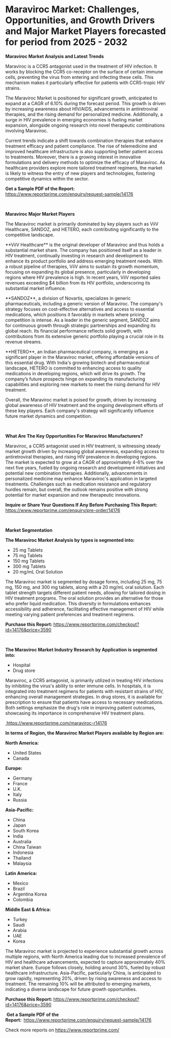 <p><h1>Maraviroc Market: Challenges, Opportunities, and Growth Drivers and Major Market Players forecasted for period from 2025 - 2032</h1></p><p><strong>Maraviroc Market Analysis and Latest Trends</strong></p>
<p><p>Maraviroc is a CCR5 antagonist used in the treatment of HIV infection. It works by blocking the CCR5 co-receptor on the surface of certain immune cells, preventing the virus from entering and infecting these cells. This mechanism makes it particularly effective for patients with CCR5-tropic HIV strains. </p><p>The Maraviroc Market is positioned for significant growth, anticipated to expand at a CAGR of 6.10% during the forecast period. This growth is driven by increasing awareness about HIV/AIDS, advancements in antiretroviral therapies, and the rising demand for personalized medicine. Additionally, a surge in HIV prevalence in emerging economies is fueling market expansion, alongside ongoing research into novel therapeutic combinations involving Maraviroc.</p><p>Current trends indicate a shift towards combination therapies that enhance treatment efficacy and patient compliance. The rise of telemedicine and improved healthcare infrastructure is also supporting better patient access to treatments. Moreover, there is a growing interest in innovative formulations and delivery methods to optimize the efficacy of Maraviroc. As healthcare providers explore more tailored treatment regimens, the market is likely to witness the entry of new players and technologies, fostering competitive dynamics within the sector.</p></p>
<p><strong>Get a Sample PDF of the Report:&nbsp;</strong> <a href="https://www.reportprime.com/enquiry/request-sample/14176?utm_campaign=3072&utm_medium=2&utm_source=Github&utm_content=ia&utm_term=20032025&utm_id=maraviroc">https://www.reportprime.com/enquiry/request-sample/14176</a></p>
<p>&nbsp;</p>
<p><strong>Maraviroc Major Market Players</strong></p>
<p><p>The Maraviroc market is primarily dominated by key players such as ViiV Healthcare, SANDOZ, and HETERO, each contributing significantly to the competitive landscape.</p><p>**ViiV Healthcare** is the original developer of Maraviroc and thus holds a substantial market share. The company has positioned itself as a leader in HIV treatment, continually investing in research and development to enhance its product portfolio and address emerging treatment needs. With a robust pipeline of therapies, ViiV aims to sustain its growth momentum, focusing on expanding its global presence, particularly in developing regions where HIV prevalence is high. In recent years, ViiV reported sales revenues exceeding $4 billion from its HIV portfolio, underscoring its substantial market influence.</p><p>**SANDOZ**, a division of Novartis, specializes in generic pharmaceuticals, including a generic version of Maraviroc. The company's strategy focuses on cost-effective alternatives and access to essential medications, which positions it favorably in markets where pricing competition is intense. As a leader in the generic segment, SANDOZ aims for continuous growth through strategic partnerships and expanding its global reach. Its financial performance reflects solid growth, with contributions from its extensive generic portfolio playing a crucial role in its revenue streams.</p><p>**HETERO**, an Indian pharmaceutical company, is emerging as a significant player in the Maraviroc market, offering affordable versions of this essential drug. With India's growing biotech and pharmaceutical landscape, HETERO is committed to enhancing access to quality medications in developing regions, which will drive its growth. The company’s future prospects hinge on expanding its manufacturing capabilities and exploring new markets to meet the rising demand for HIV treatment.</p><p>Overall, the Maraviroc market is poised for growth, driven by increasing global awareness of HIV treatment and the ongoing development efforts of these key players. Each company's strategy will significantly influence future market dynamics and competition.</p></p>
<p>&nbsp;</p>
<p><strong>What Are The Key Opportunities For Maraviroc Manufacturers?</strong></p>
<p><p>Maraviroc, a CCR5 antagonist used in HIV treatment, is witnessing steady market growth driven by increasing global awareness, expanding access to antiretroviral therapies, and rising HIV prevalence in developing regions. The market is expected to grow at a CAGR of approximately 4-6% over the next five years, fueled by ongoing research and development initiatives and potential new combination therapies. Additionally, advancements in personalized medicine may enhance Maraviroc's application in targeted treatments. Challenges such as medication resistance and regulatory hurdles remain, but overall, the outlook remains positive with strong potential for market expansion and new therapeutic innovations.</p></p>
<p><strong>Inquire or Share Your Questions If Any Before Purchasing This Report:</strong> <a href="https://www.reportprime.com/enquiry/pre-order/14176?utm_campaign=3072&utm_medium=2&utm_source=Github&utm_content=ia&utm_term=20032025&utm_id=maraviroc">https://www.reportprime.com/enquiry/pre-order/14176</a></p>
<p>&nbsp;</p>
<p><strong>Market Segmentation</strong></p>
<p><strong>The Maraviroc Market Analysis by types is segmented into:</strong></p>
<p><ul><li>25 mg Tablets</li><li>75 mg Tablets</li><li>150 mg Tablets</li><li>300 mg Tablets</li><li>20 mg/mL Oral Solution</li></ul></p>
<p><p>The Maraviroc market is segmented by dosage forms, including 25 mg, 75 mg, 150 mg, and 300 mg tablets, along with a 20 mg/mL oral solution. Each tablet strength targets different patient needs, allowing for tailored dosing in HIV treatment programs. The oral solution provides an alternative for those who prefer liquid medication. This diversity in formulations enhances accessibility and adherence, facilitating effective management of HIV while meeting varying patient preferences and treatment regimens.</p></p>
<p><strong>Purchase this Report:&nbsp;</strong><a href="https://www.reportprime.com/checkout?id=14176&price=3590&utm_campaign=3072&utm_medium=2&utm_source=Github&utm_content=ia&utm_term=20032025&utm_id=maraviroc">https://www.reportprime.com/checkout?id=14176&price=3590</a></p>
<p>&nbsp;</p>
<p><strong>The Maraviroc Market Industry Research by Application is segmented into:</strong></p>
<p><ul><li>Hospital</li><li>Drug store</li></ul></p>
<p><p>Maraviroc, a CCR5 antagonist, is primarily utilized in treating HIV infections by inhibiting the virus's ability to enter immune cells. In hospitals, it is integrated into treatment regimens for patients with resistant strains of HIV, enhancing overall management strategies. In drug stores, it is available for prescription to ensure that patients have access to necessary medications. Both settings emphasize the drug's role in improving patient outcomes, showcasing its importance in comprehensive HIV treatment plans.</p></p>
<p><a href="https://www.reportprime.com/maraviroc-r14176?utm_campaign=3072&utm_medium=2&utm_source=Github&utm_content=ia&utm_term=20032025&utm_id=maraviroc">&nbsp;https://www.reportprime.com/maraviroc-r14176</a></p>
<p><strong>In terms of Region, the Maraviroc Market Players available by Region are:</strong></p>
<p>
    <p> <strong> North America: </strong>
        <ul>
            <li>United States</li>
            <li>Canada</li>
        </ul>
        </p> 
    <p> <strong> Europe: </strong>
        <ul>
            <li>Germany</li>
            <li>France</li>
            <li>U.K.</li>
            <li>Italy</li>
            <li>Russia</li>
        </ul>
        </p> 
    <p> <strong> Asia-Pacific: </strong>
        <ul>
            <li>China</li>
            <li>Japan</li>
            <li>South Korea</li>
            <li>India</li>
            <li>Australia</li>
            <li>China Taiwan</li>
            <li>Indonesia</li>
            <li>Thailand</li>
            <li>Malaysia</li>
        </ul>
        </p> 
    <p> <strong> Latin America: </strong>
        <ul>
            <li>Mexico</li>
            <li>Brazil</li>
            <li>Argentina Korea</li>
            <li>Colombia</li>
        </ul>
        </p> 
    <p> <strong> Middle East & Africa: </strong>
        <ul>
            <li>Turkey</li>
            <li>Saudi</li>
            <li>Arabia</li>
            <li>UAE</li>
            <li>Korea</li>
        </ul>
    </p>
    </p>
<p><p>The Maraviroc market is projected to experience substantial growth across multiple regions, with North America leading due to increased prevalence of HIV and healthcare advancements, expected to capture approximately 40% market share. Europe follows closely, holding around 30%, fueled by robust healthcare infrastructure. Asia-Pacific, particularly China, is anticipated to grow rapidly, representing 20%, driven by rising awareness and access to treatment. The remaining 10% will be attributed to emerging markets, indicating a diverse landscape for future growth opportunities.</p></p>
<p><strong>Purchase this Report: </strong><a href="https://www.reportprime.com/checkout?id=14176&price=3590&utm_campaign=3072&utm_medium=2&utm_source=Github&utm_content=ia&utm_term=20032025&utm_id=maraviroc">https://www.reportprime.com/checkout?id=14176&price=3590</a></p>
<p>&nbsp;<strong>Get a Sample PDF of the Report:&nbsp;&nbsp;</strong><a href="https://www.reportprime.com/enquiry/request-sample/14176?utm_campaign=3072&utm_medium=2&utm_source=Github&utm_content=ia&utm_term=20032025&utm_id=maraviroc">https://www.reportprime.com/enquiry/request-sample/14176</a></p>
<p><strong></strong></p>
<p>Check more reports on <a href="https://www.reportprime.com/?utm_campaign=3072&utm_medium=2&utm_source=Github&utm_content=ia&utm_term=20032025&utm_id=maraviroc">https://www.reportprime.com/</a></p>